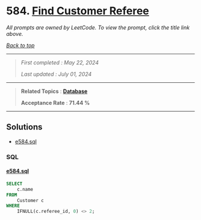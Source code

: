 # 584. [Find Customer Referee](<https://leetcode.com/problems/find-customer-referee>)

*All prompts are owned by LeetCode. To view the prompt, click the title link above.*

*[Back to top](<../README.md>)*

------

> *First completed : May 22, 2024*
>
> *Last updated : July 01, 2024*

------

> **Related Topics** : **[Database](<by_topic/Database.md>)**
>
> **Acceptance Rate** : **71.44 %**

------

## Solutions

- [e584.sql](<../my-submissions/e584.sql>)
### SQL
#### [e584.sql](<../my-submissions/e584.sql>)
```SQL
SELECT
    c.name
FROM
    Customer c
WHERE
    IFNULL(c.referee_id, 0) <> 2;
```

